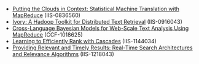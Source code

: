 + [Putting the Clouds in Context: Statistical Machine Translation with MapReduce](http://lintool.github.io/NSF-projects/IIS-0836560/) (IIS-0836560)
+ [Ivory: A Hadoop Toolkit for Distributed Text Retrieval](http://lintool.github.io/NSF-projects/IIS-0916043/) (IIS-0916043)
+ [Cross-Language Bayesian Models for Web-Scale Text Analysis Using MapReduce](http://lintool.github.io/NSF-projects/CCF-1018625/) (CCF-1018625)
+ [Learning to Efficiently Rank with Cascades](http://lintool.github.io/NSF-projects/IIS-1144034/) (IIS-1144034)
+ [Providing Relevant and Timely Results: Real-Time Search Architectures and Relevance Algorithms](http://lintool.github.io/NSF-projects/IIS-1218043/) (IIS-1218043)
